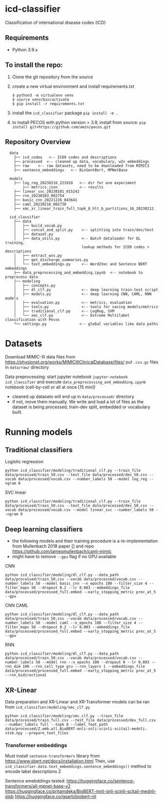 # icd-classifier
Classification of international disease codes (ICD)

## Requirements
* Python 3.9.x

## To install the repo:

1. Clone the git repository from the source

1. create a new virtual environment and install
requirements.txt

    ```console
    $ python3 -m virtualenv venv
    $ source venv/bin/activate
    $ pip install -r requirements.txt
    ```

1. install the `icd_classifier` package
```pip install -m .```

1. to install PECOS with python version > 3.9, install from source: `pip install git+https://github.com/amzn/pecos.git`


## Repository Overview
```
  data
    ├── icd_codes   <-- ICD9 codes and descriptions
    ├── processed  <-- cleaned up data, vocabulary, w2v embeddings
    ├── raw    <-- raw datasets, need to be downleaded from MIMIC3
    ├── sentence_embeddings   <-- BioSentBert, MPNetBase
  
  models
    ├── log_reg_20230216_221010   <-- dir for one experiment
        ├── metrics.json          <-- results
    ├── linear_svc_20230101_015242
    ├── rnn_20230103_002754
    ├── basic_cnn_20221226_043641
    ├── caml_20230216_002738
    ├── xmc_xr_linear_train_full_topk_8_hlt_b_partitions_16_20230212
    
  icd_classifier
    ├── data
    │   ├── build_vocab.py
    │   ├── concat_and_split.py    <-- splitting into train/dev/test
    │   ├── dataset.py             
    │   ├── data_utils.py          <-- Batch dataloader for DL training,
                                   lookup methods for ICD9 codes + descriptions
    │   ├── extract_wvs.py
    │   ├── get_discharge_summaries.py
    │   └── text_embeddings.py     <-- Word2Vec and Sentence BERT embeddings
    ├── data_preprocessing_and_embedding.ipynb  <-- notebook to preprocess data
    ├── modeling
    │   ├── concepts.py
    │   ├── dl_clf.py              <-- deep learning train-test script
    │   ├── models.py              <-- deep learning CNN, CAML, RNN models
    │   ├── evaluation.py          <-- metrics, evaluation
    │   ├── tools.py               <-- tools for saving models/metrics
    │   ├── traditional_clf.py     <-- LogReg, SVM
    │   └── xmc_clf.py             <-- Extreme Multilabel classification with Pecos
    └── settings.py               <-- global variables like data paths

``` 

# Datasets

Download MIMIC-III data files from https://physionet.org/works/MIMICIIIClinicalDatabase/files/
put `.csv.gz` files in `data/raw/` directory


Data preprocessing:
start jupyter notebook
```jupyter-notebook icd_classifier```
and execute `data_preprocessing_and_embedding.ipynb` notebook (cell-by-cell or all at once [15 min])
- cleaned up datasets will end up in `data/processed/` directory
- if not, move them manually. We write and load a lot of files as the dataset is being processed, train-dev split, embedded or vocabulary built.

# Running models
## Traditional classifiers
Logistic regression

```
python icd_classifier/modeling/traditional_clf.py --train_file data/processed/train_50.csv --test_file data/processed/dev_50.csv --vocab data/processed/vocab.csv --number_labels 50 --model log_reg --ngram 0
```
SVC linear
```
python icd_classifier/modeling/traditional_clf.py --train_file data/processed/train_50.csv --test_file data/processed/dev_50.csv --vocab data/processed/vocab.csv --model linear_svc --number_labels 50 --ngram 0
```

## Deep learning classifiers
- the following models and their training procedure is a re-implementation from Mullenbach 2018 paper [] and repo https://github.com/jamesmullenbach/caml-mimic
- might have to remove `--gpu` flag if no GPU available

CNN
```
python icd_classifier/modeling/dl_clf.py --data_path data/processed/train_50.csv --vocab data/processed/vocab.csv --number_labels 50 --model basic_cnn --n_epochs 100 --filter_size 4 --filter_maps 50 --dropout 0.2 --lr 0.003 --embeddings_file data/processed/processed_full.embed --early_stopping_metric prec_at_5 --gpu
```

CNN CAML
```
python icd_classifier/modeling/dl_clf.py --data_path data/processed/train_50.csv --vocab data/processed/vocab.csv --number_labels 50 --model caml --n_epochs 100 --filter_size 4 --filter_maps 50 --dropout 0.2 --lr 0.003 --embeddings_file data/processed/processed_full.embed --early_stopping_metric prec_at_5 --gpu
```
RNN
```
python icd_classifier/modeling/dl_clf.py --data_path data/processed/train_50.csv --vocab data/processed/vocab.csv --number_labels 50 --model rnn --n_epochs 100 --dropout 0 --lr 0.003 --rnn_dim 100 --rnn_cell_type gru --rnn_layers 1 --embeddings_file data/processed/processed_full.embed --early_stopping_metric prec_at_5 --rnn_bidirectional
```

## XR-Linear
Data preparation and XR-Linear and XR-Transformer models can be ran from `icd_classifier/modeling/xmc_clf.py`
```
python icd_classifier/modeling/xmc_clf.py --train_file data/processed/train_full.csv --test_file data/processed/dev_full.csv --number_labels full --topk 8 --label_feat_path data/processed/Z.emb.all.BioBERT-mnli-snli-scinli-scitail-mednli-stsb.npy --prepare_text_files
```


### Transformer embeddings
Must install `sentence-transformers` library from https://www.sbert.net/docs/installation.html
Then, use `icd_classifier.data.text_embeddings.sentence_embeddings()` method to encode label descriptions Z


Sentence emebddings tested:
https://huggingface.co/sentence-transformers/all-mpnet-base-v2
https://huggingface.co/pritamdeka/BioBERT-mnli-snli-scinli-scitail-mednli-stsb
https://huggingface.co/gsarti/biobert-nli
